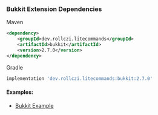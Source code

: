 ### Bukkit Extension Dependencies
Maven
```xml
<dependency>
    <groupId>dev.rollczi.litecommands</groupId>
    <artifactId>bukkit</artifactId>
    <version>2.7.0</version>
</dependency>
```
Gradle
```groovy
implementation 'dev.rollczi.litecommands:bukkit:2.7.0'
```

#### Examples:
- [Bukkit Example](https://github.com/Rollczi/LiteCommands/tree/master/examples/bukkit)
